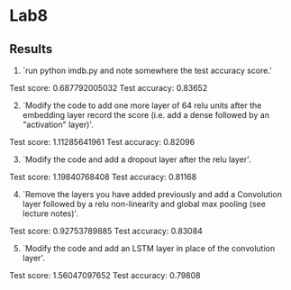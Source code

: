 # Lab8

## Results

1. `run python imdb.py and note somewhere the test accuracy score.'

Test score: 	0.687792005032
Test accuracy: 	0.83652


2. `Modify the code to add one more layer of 64 relu units after the embedding layer record the score (i.e. add a dense followed by an "activation" layer)'.

Test score: 	1.11285641961
Test accuracy: 	0.82096


3. `Modify the code and add a dropout layer after the relu layer'.

Test score: 1.19840768408
Test accuracy: 0.81168


4. `Remove the layers you have added previously and add a Convolution layer followed by a relu non-linearity and global max pooling (see lecture notes)'.

Test score: 0.92753789885
Test accuracy: 0.83084

5. `Modify the code and add an LSTM layer in place of the convolution layer'.

Test score: 1.56047097652
Test accuracy: 0.79808
